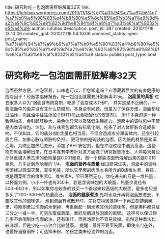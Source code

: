 title: 研究称吃一包泡面需肝脏解毒32天
link: https://lufuhao.wordpress.com/2010/11/18/%e7%a0%94%e7%a9%b6%e7%a7%b0%e5%90%83%e4%b8%80%e5%8c%85%e6%b3%a1%e9%9d%a2%e9%9c%80%e8%82%9d%e8%84%8f%e8%a7%a3%e6%af%9232%e5%a4%a9/
author: lufuhao
description: 
post_id: 397
created: 2010/11/18 13:10:06
created_gmt: 2010/11/18 04:10:06
comment_status: open
post_name: %e7%a0%94%e7%a9%b6%e7%a7%b0%e5%90%83%e4%b8%80%e5%8c%85%e6%b3%a1%e9%9d%a2%e9%9c%80%e8%82%9d%e8%84%8f%e8%a7%a3%e6%af%9232%e5%a4%a9
status: publish
post_type: post

# 研究称吃一包泡面需肝脏解毒32天

泡面虽然方便，冲泡容易，口味也可以，但您知道吗？它潜藏着巨大的有害健康的危险因子！经医学临床报告，吃一包泡面就需要肝脏解毒32天。 **泡面里的真相** 过去很多人以为“泡面含有防腐剂，吃多了会变成木乃伊”。 其实这是不正确的，一些泡面中的面并没有含什么防腐剂，本身没有问题，但是为了保存方便，泡面都经过油炸，而且油中往往添加了BHT(防止食物酸化的安定剂)。 BHT本身即是一种致癌物质，会引起肝肿大、染色体异常以及降低生殖能力。泡面中的调味包中不管是肉类调味包、油包、盐与味素包都含有抗氧化剂，吃多了对人体肝脏会造成影响。不仅如此，它的盐分(钠)含量也相当高，不但会造成水分滞留体内，还会引起高血压、加重心脏与肾脏的负担。 更可怕的是碗装的泡面，因为碗的材质是聚苯乙烯，为防止加热后变形，添加了BHT安定剂，但在冲泡过程中遇到高温，这些物质就会溶解出来，在日本就有学者针对这方面做了研究报告指出，人体每天每公斤体重摄入苯乙烯的危险量是0.001毫克，而一个碗装泡面所溶解出来的是0.015毫克，几乎达到危险量的 1/4。 **泡面的营养与热量** 经过研究证实，泡面中的调味包须经过高温灭菌、真空包装，所以它里面的肉类本身所含的B族维生素、铁质，或是蔬菜所含的维生素C、维生素A，早已荡然无存。你吃进去的只是一堆热量，以杯面为例，小小一杯也有350卡，若是含调味包的大碗面，热量少说也有500~600卡，所以如果你花较多的钱买一个看起来较高级的大碗面，最多也只是多买了200~300卡的热量而已。 **泡面的健康煮法** 先将水烧开再将泡面放进去，不要放其他的调味包。 煮到泡面有点散开时，先将它稍微搅拌一下再立刻捞到碗里，将刚刚煮过泡面的水倒掉，再重新起一锅水煮其他的调味包，但是用料都只放三分之一或一半，可另加蛋或蔬菜，煮好后倒进放泡面的碗里。 这样可以保证你几乎不会喝到炸泡面的油，还有BHT，而且泡面也不容易软掉。虽然这种煮法比较麻烦，但是少吃一点油会比较健康。 提醒：最好不要买碗面，即使出门在外，也最好自备钢杯；可选择米粉、冬粉之类未经油炸的泡面。